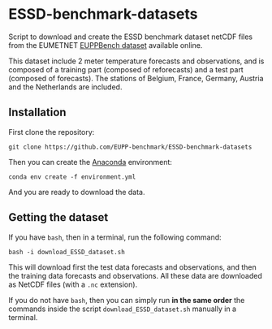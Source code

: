 # ESSD-benchmark-datasets
Script to download and create the ESSD benchmark dataset netCDF files from the EUMETNET [EUPPBench dataset](https://eupp-benchmark.github.io/EUPPBench-doc/files/EUPP_datasets.html) available online.

This dataset include 2 meter temperature forecasts and observations, and is composed of a training part (composed of reforecasts) and a test part (composed of forecasts). The stations of Belgium, France, Germany, Austria and the Netherlands are included.

## Installation

First clone the repository:

    git clone https://github.com/EUPP-benchmark/ESSD-benchmark-datasets

Then you can create the [Anaconda](https://www.anaconda.com/) environment:

    conda env create -f environment.yml

And you are ready to download the data.

## Getting the dataset

If you have `bash`, then in a terminal, run the following command:

    bash -i download_ESSD_dataset.sh

This will download first the test data forecasts and observations, and then the training data forecasts and observations. All these data are downloaded as NetCDF files (with a `.nc` extension).

If you do not have `bash`, then you can simply run **in the same order** the commands inside the script `download_ESSD_dataset.sh` manually in a terminal.

